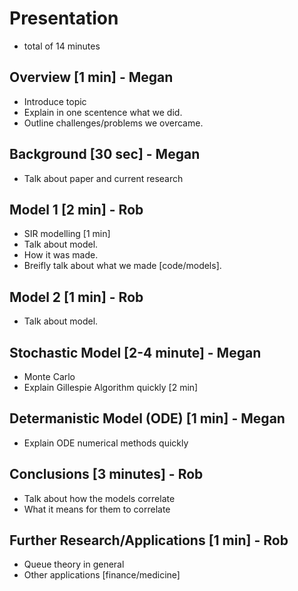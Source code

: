 # Presentation
- total of 14 minutes

## Overview [1 min] - Megan
- Introduce topic
- Explain in one scentence what we did.
- Outline challenges/problems we overcame.

## Background [30 sec] - Megan
- Talk about paper and current research

## Model 1 [2 min] - Rob
- SIR modelling [1 min]
- Talk about model.
- How it was made.
- Breifly talk about what we made [code/models].

## Model 2 [1 min] - Rob
- Talk about model.

## Stochastic Model [2-4 minute] - Megan
- Monte Carlo
- Explain Gillespie Algorithm quickly [2 min] 

## Determanistic Model (ODE) [1 min] - Megan
- Explain ODE numerical methods quickly

## Conclusions [3 minutes] - Rob
- Talk about how the models correlate
- What it means for them to correlate

## Further Research/Applications [1 min] - Rob
- Queue theory in general
- Other applications [finance/medicine]